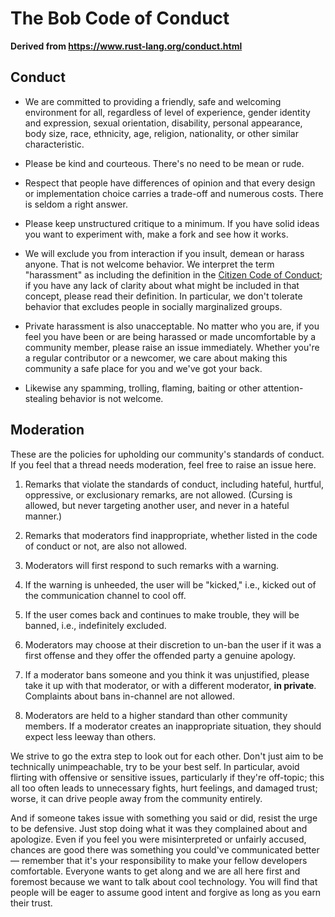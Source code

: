 # The Bob Code of Conduct

**Derived from https://www.rust-lang.org/conduct.html**

## Conduct

* We are committed to providing a friendly, safe and welcoming environment for
all, regardless of level of experience, gender identity and expression, sexual
orientation, disability, personal appearance, body size, race, ethnicity, age,
religion, nationality, or other similar characteristic.

* Please be kind and courteous. There's no need to be mean or rude.

* Respect that people have differences of opinion and that every design or
implementation choice carries a trade-off and numerous costs. There is seldom a
right answer.

* Please keep unstructured critique to a minimum. If you have solid ideas you
want to experiment with, make a fork and see how it works.

* We will exclude you from interaction if you insult, demean or harass anyone.
That is not welcome behavior. We interpret the term "harassment" as including
the definition in the <a href="http://citizencodeofconduct.org/">Citizen Code of
Conduct</a>; if you have any lack of clarity about what might be included in
that concept, please read their definition. In particular, we don't tolerate
behavior that excludes people in socially marginalized groups.

* Private harassment is also unacceptable. No matter who you are, if you feel
you have been or are being harassed or made uncomfortable by a community member,
please raise an issue immediately. Whether you're a regular contributor or a
newcomer, we care about making this community a safe place for you and we've got
your back.

* Likewise any spamming, trolling, flaming, baiting or other attention-stealing
behavior is not welcome.

## Moderation

These are the policies for upholding our community's standards of conduct. If
you feel that a thread needs moderation, feel free to raise an issue here.

1. Remarks that violate the standards of conduct, including hateful, hurtful,
oppressive, or exclusionary remarks, are not allowed. (Cursing is allowed,
but never targeting another user, and never in a hateful manner.)

2. Remarks that moderators find inappropriate, whether listed in the code of
conduct or not, are also not allowed.

3. Moderators will first respond to such remarks with a warning.

4. If the warning is unheeded, the user will be "kicked," i.e., kicked out of
the communication channel to cool off.

5. If the user comes back and continues to make trouble, they will be banned,
i.e., indefinitely excluded.

6. Moderators may choose at their discretion to un-ban the user if it was a
first offense and they offer the offended party a genuine apology.

7. If a moderator bans someone and you think it was unjustified, please take it
up with that moderator, or with a different moderator, **in private**.
Complaints about bans in-channel are not allowed.

8. Moderators are held to a higher standard than other community members. If a
moderator creates an inappropriate situation, they should expect less leeway
than others.

We strive to go the extra step to look out for each other. Don't just aim to be
technically unimpeachable, try to be your best self. In particular, avoid
flirting with offensive or sensitive issues, particularly if they're off-topic;
this all too often leads to unnecessary fights, hurt feelings, and damaged
trust; worse, it can drive people away from the community entirely.

And if someone takes issue with something you said or did, resist the urge to be
defensive. Just stop doing what it was they complained about and apologize. Even
if you feel you were misinterpreted or unfairly accused, chances are good there
was something you could've communicated better — remember that it's your
responsibility to make your fellow developers comfortable. Everyone wants to get
along and we are all here first and foremost because we want to talk about cool
technology. You will find that people will be eager to assume good intent and
forgive as long as you earn their trust.
